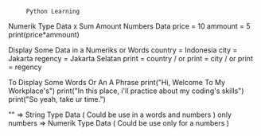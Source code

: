          Python Learning
Numerik Type Data x Sum Amount Numbers Data
price = 10
ammount = 5
print(price*ammount)

Display Some Data in a Numeriks or Words
country = Indonesia
city = Jakarta 
regency = Jakarta Selatan 
print = country / or
print = city / or
print = regency 

To Display Some Words Or An A Phrase
print("Hi, Welcome To My Workplace's")
print("In this place, i'll practice about my coding's skills")
print("So yeah, take ur time.")

"" => String Type Data ( Could be use in a words and numbers )
only numbers => Numerik Type Data ( Could be use only for a numbers )
